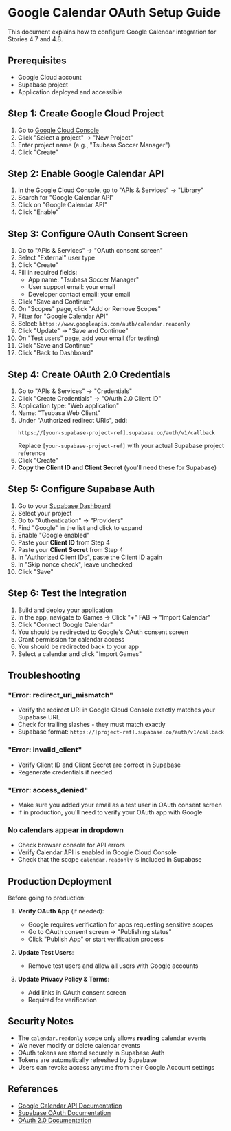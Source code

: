 # Google Calendar OAuth Setup Guide

This document explains how to configure Google Calendar integration for Stories 4.7 and 4.8.

## Prerequisites

- Google Cloud account
- Supabase project
- Application deployed and accessible

## Step 1: Create Google Cloud Project

1. Go to [Google Cloud Console](https://console.cloud.google.com)
2. Click "Select a project" → "New Project"
3. Enter project name (e.g., "Tsubasa Soccer Manager")
4. Click "Create"

## Step 2: Enable Google Calendar API

1. In the Google Cloud Console, go to "APIs & Services" → "Library"
2. Search for "Google Calendar API"
3. Click on "Google Calendar API"
4. Click "Enable"

## Step 3: Configure OAuth Consent Screen

1. Go to "APIs & Services" → "OAuth consent screen"
2. Select "External" user type
3. Click "Create"
4. Fill in required fields:
   - App name: "Tsubasa Soccer Manager"
   - User support email: your email
   - Developer contact email: your email
5. Click "Save and Continue"
6. On "Scopes" page, click "Add or Remove Scopes"
7. Filter for "Google Calendar API"
8. Select: `https://www.googleapis.com/auth/calendar.readonly`
9. Click "Update" → "Save and Continue"
10. On "Test users" page, add your email (for testing)
11. Click "Save and Continue"
12. Click "Back to Dashboard"

## Step 4: Create OAuth 2.0 Credentials

1. Go to "APIs & Services" → "Credentials"
2. Click "Create Credentials" → "OAuth 2.0 Client ID"
3. Application type: "Web application"
4. Name: "Tsubasa Web Client"
5. Under "Authorized redirect URIs", add:
   ```
   https://[your-supabase-project-ref].supabase.co/auth/v1/callback
   ```
   Replace `[your-supabase-project-ref]` with your actual Supabase project reference
6. Click "Create"
7. **Copy the Client ID and Client Secret** (you'll need these for Supabase)

## Step 5: Configure Supabase Auth

1. Go to your [Supabase Dashboard](https://app.supabase.com)
2. Select your project
3. Go to "Authentication" → "Providers"
4. Find "Google" in the list and click to expand
5. Enable "Google enabled"
6. Paste your **Client ID** from Step 4
7. Paste your **Client Secret** from Step 4
8. In "Authorized Client IDs", paste the Client ID again
9. In "Skip nonce check", leave unchecked
10. Click "Save"

## Step 6: Test the Integration

1. Build and deploy your application
2. In the app, navigate to Games → Click "+" FAB → "Import Calendar"
3. Click "Connect Google Calendar"
4. You should be redirected to Google's OAuth consent screen
5. Grant permission for calendar access
6. You should be redirected back to your app
7. Select a calendar and click "Import Games"

## Troubleshooting

### "Error: redirect_uri_mismatch"
- Verify the redirect URI in Google Cloud Console exactly matches your Supabase URL
- Check for trailing slashes - they must match exactly
- Supabase format: `https://[project-ref].supabase.co/auth/v1/callback`

### "Error: invalid_client"
- Verify Client ID and Client Secret are correct in Supabase
- Regenerate credentials if needed

### "Error: access_denied"
- Make sure you added your email as a test user in OAuth consent screen
- If in production, you'll need to verify your OAuth app with Google

### No calendars appear in dropdown
- Check browser console for API errors
- Verify Calendar API is enabled in Google Cloud Console
- Check that the scope `calendar.readonly` is included in Supabase

## Production Deployment

Before going to production:

1. **Verify OAuth App** (if needed):
   - Google requires verification for apps requesting sensitive scopes
   - Go to OAuth consent screen → "Publishing status"
   - Click "Publish App" or start verification process

2. **Update Test Users**:
   - Remove test users and allow all users with Google accounts

3. **Update Privacy Policy & Terms**:
   - Add links in OAuth consent screen
   - Required for verification

## Security Notes

- The `calendar.readonly` scope only allows **reading** calendar events
- We never modify or delete calendar events
- OAuth tokens are stored securely in Supabase Auth
- Tokens are automatically refreshed by Supabase
- Users can revoke access anytime from their Google Account settings

## References

- [Google Calendar API Documentation](https://developers.google.com/calendar/api/v3/reference)
- [Supabase OAuth Documentation](https://supabase.com/docs/guides/auth/social-login/auth-google)
- [OAuth 2.0 Documentation](https://developers.google.com/identity/protocols/oauth2)
